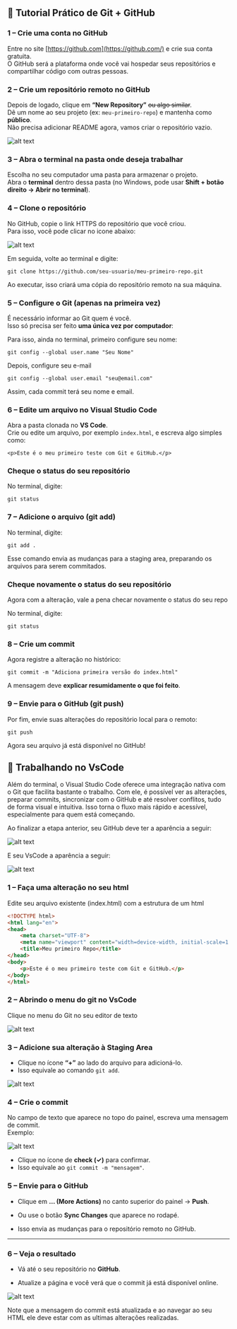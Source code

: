 ## 📌 Tutorial Prático de Git + GitHub

### **1 – Crie uma conta no GitHub**

Entre no site [https://github.com](https://github.com/) e crie sua conta gratuita.  
O GitHub será a plataforma onde você vai hospedar seus repositórios e compartilhar código com outras pessoas.

### **2 – Crie um repositório remoto no GitHub**

Depois de logado, clique em **“New Repository”** ~~ou algo similar~~.  
Dê um nome ao seu projeto (ex: `meu-primeiro-repo`) e mantenha como **público**.  
Não precisa adicionar README agora, vamos criar o repositório vazio.

![alt text](assets/image.png)

### **3 – Abra o terminal na pasta onde deseja trabalhar**

Escolha no seu computador uma pasta para armazenar o projeto.  
Abra o **terminal** dentro dessa pasta (no Windows, pode usar **Shift + botão direito → Abrir no terminal**).

### **4 – Clone o repositório**

No GitHub, copie o link HTTPS do repositório que você criou.  
Para isso, você pode clicar no icone abaixo:

![alt text](assets/image-1.png)

Em seguida, volte ao terminal e digite:

```
git clone https://github.com/seu-usuario/meu-primeiro-repo.git
```

Ao executar, isso criará uma cópia do repositório remoto na sua máquina.

### **5 – Configure o Git (apenas na primeira vez)**

É necessário informar ao Git quem é você.  
Isso só precisa ser feito **uma única vez por computador**:

Para isso, ainda no terminal, primeiro configure seu nome:

```
git config --global user.name "Seu Nome"
```

Depois, configure seu e-mail

```
git config --global user.email "seu@email.com"
```

Assim, cada commit terá seu nome e email.

### **6 – Edite um arquivo no Visual Studio Code**

Abra a pasta clonada no **VS Code**.  
Crie ou edite um arquivo, por exemplo `index.html`, e escreva algo simples como:

```
<p>Este é o meu primeiro teste com Git e GitHub.</p>
```

### **Cheque o status do seu repositório**

No terminal, digite:

```
git status
```

### **7 – Adicione o arquivo (git add)**

No terminal, digite:

```
git add .
```

Esse comando envia as mudanças para a staging area, preparando os arquivos para serem commitados.

### **Cheque novamente o status do seu repositório**

Agora com a alteração, vale a pena checar novamente o status do seu repo

No terminal, digite:

```
git status
```

### **8 – Crie um commit**

Agora registre a alteração no histórico:

```
git commit -m "Adiciona primeira versão do index.html"
```

A mensagem deve **explicar resumidamente o que foi feito**.

### **9 – Envie para o GitHub (git push)**

Por fim, envie suas alterações do repositório local para o remoto:

```
git push
```

Agora seu arquivo já está disponível no GitHub!

## 📌 Trabalhando no VsCode

Além do terminal, o Visual Studio Code oferece uma integração nativa com o Git que facilita bastante o trabalho.
Com ele, é possível ver as alterações, preparar commits, sincronizar com o GitHub e até resolver conflitos, tudo de forma visual e intuitiva.
Isso torna o fluxo mais rápido e acessível, especialmente para quem está começando.


Ao finalizar a etapa anterior, seu GitHub deve ter a aparência a seguir:

![alt text](assets/image-3.png)

E seu VsCode a aparência a seguir:

![alt text](assets/image-2.png)

### **1 – Faça uma alteração no seu html**

Edite seu arquivo existente (index.html) com a estrutura de um html

``` html
<!DOCTYPE html>
<html lang="en">
<head>
    <meta charset="UTF-8">
    <meta name="viewport" content="width=device-width, initial-scale=1.0">
    <title>Meu primeiro Repo</title>
</head>
<body>
    <p>Este é o meu primeiro teste com Git e GitHub.</p>
</body>
</html>
```

### **2 – Abrindo o menu do git no VsCode**

Clique no menu do Git no seu editor de texto

![alt text](assets/image-4.png)


### **3 – Adicione sua alteração à Staging Area**

-   Clique no ícone **“+”** ao lado do arquivo para adicioná-lo.
-   Isso equivale ao comando `git add`.

![alt text](assets/image-5.png)

### **4 – Crie o commit**

No campo de texto que aparece no topo do painel, escreva uma mensagem de commit.  
Exemplo:

![alt text](assets/image-6.png)

-   Clique no ícone de **check (✓)** para confirmar.
-   Isso equivale ao `git commit -m "mensagem"`.

### **5 – Envie para o GitHub**

-   Clique em **… (More Actions)** no canto superior do painel → **Push**.
    
-   Ou use o botão **Sync Changes** que aparece no rodapé.
    
-   Isso envia as mudanças para o repositório remoto no GitHub.
    

* * *

### **6 – Veja o resultado**

-   Vá até o seu repositório no **GitHub**.
    
-   Atualize a página e você verá que o commit já está disponível online.

![alt text](assets/image-7.png)

Note que a mensagem do commit está atualizada e ao navegar ao seu HTML ele deve estar com as ultimas alterações realizadas.